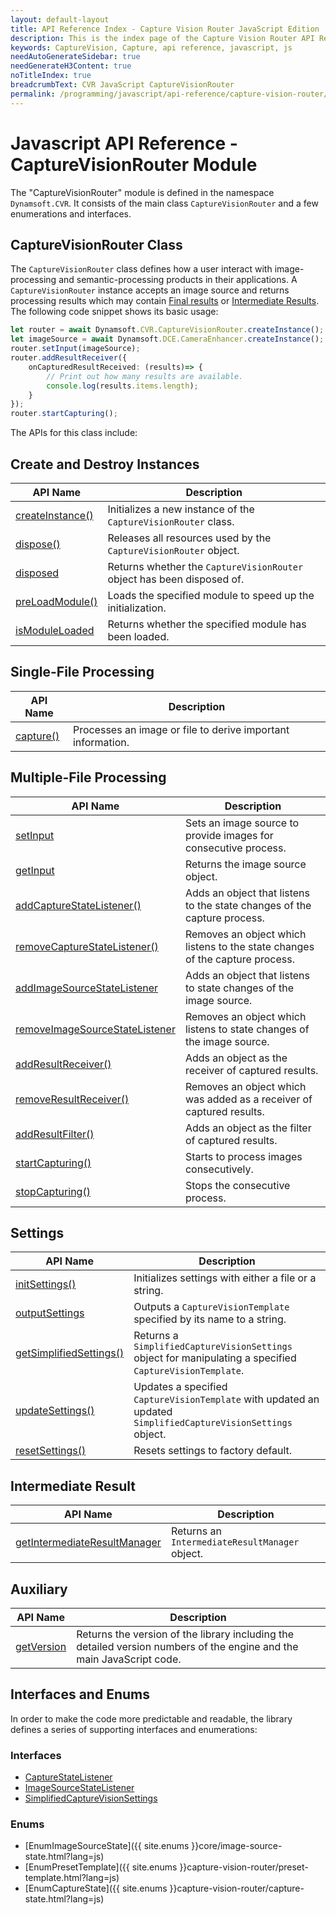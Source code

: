 ```yaml
---
layout: default-layout
title: API Reference Index - Capture Vision Router JavaScript Edition
description: This is the index page of the Capture Vision Router API Reference
keywords: CaptureVision, Capture, api reference, javascript, js
needAutoGenerateSidebar: true
needGenerateH3Content: true
noTitleIndex: true
breadcrumbText: CVR JavaScript CaptureVisionRouter
permalink: /programming/javascript/api-reference/capture-vision-router/capture-vision-router.html
---
```


# Javascript API Reference - CaptureVisionRouter Module

The "CaptureVisionRouter" module is defined in the namespace `Dynamsoft.CVR`. It consists of the main class `CaptureVisionRouter` and a few enumerations and interfaces.

## CaptureVisionRouter Class

The `CaptureVisionRouter` class defines how a user interact with image-processing and semantic-processing products in their applications. A `CaptureVisionRouter` instance accepts an image source and returns processing results which may contain [Final results]({{site.architecture}}output.html#final-results?lang=js) or [Intermediate Results]({{site.architecture}}output.html#intermediate-results?lang=js). The following code snippet shows its basic usage:

```ts
let router = await Dynamsoft.CVR.CaptureVisionRouter.createInstance();
let imageSource = await Dynamsoft.DCE.CameraEnhancer.createInstance();
router.setInput(imageSource);
router.addResultReceiver({
    onCapturedResultReceived: (results)=> {
        // Print out how many results are available.
        console.log(results.items.length);
    }
});
router.startCapturing();
```

The APIs for this class include:

## Create and Destroy Instances

| API Name                                          | Description                                                            |
| ------------------------------------------------- | ---------------------------------------------------------------------- |
| [createInstance()](./instantiate.md#createinstance) | Initializes a new instance of the `CaptureVisionRouter` class.         |
| [dispose()](./instantiate.md#dispose)               | Releases all resources used by the `CaptureVisionRouter` object.       |
| [disposed](./instantiate.md#disposed)               | Returns whether the `CaptureVisionRouter` object has been disposed of. |
| [preLoadModule()](./instantiate.md#preloadmodule)   | Loads the specified module to speed up the initialization.             |
| [isModuleLoaded](./instantiate.md#ismoduleloaded)   | Returns whether the specified module has been loaded.                  |

## Single-File Processing

| API Name                                       | Description                                                 |
| ---------------------------------------------- | ----------------------------------------------------------- |
| [capture()](./single-file-processing.md#capture) | Processes an image or file to derive important information. |

## Multiple-File Processing

| API Name                                                                                     | Description                                                                  |
| -------------------------------------------------------------------------------------------- | ---------------------------------------------------------------------------- |
| [setInput](./multiple-file-processing.md#setinput)                                             | Sets an image source to provide images for consecutive process.              |
| [getInput](./multiple-file-processing.md#getinput)                                             | Returns the image source object.                                             |
| [addCaptureStateListener()](./multiple-file-processing.md#addcapturestatelistener)             | Adds an object that listens to the state changes of the capture process.     |
| [removeCaptureStateListener()](./multiple-file-processing.md#removecapturestatelistener)       | Removes an object which listens to the state changes of the capture process. |
| [addImageSourceStateListener](./multiple-file-processing.md#addimagesourcestatelistener)       | Adds an object that listens to state changes of the image source.            |
| [removeImageSourceStateListener](./multiple-file-processing.md#removeimagesourcestatelistener) | Removes an object which listens to state changes of the image source.        |
| [addResultReceiver()](./multiple-file-processing.md#addresultreceiver)                         | Adds an object as the receiver of captured results.                          |
| [removeResultReceiver()](./multiple-file-processing.md#removeresultreceiver)                   | Removes an object which was added as a receiver of captured results.         |
| [addResultFilter()](./multiple-file-processing.md#addresultfilter)                             | Adds an object as the filter of captured results.                            |
| [startCapturing()](./multiple-file-processing.md#startcapturing)                               | Starts to process images consecutively.                                      |
| [stopCapturing()](./multiple-file-processing.md#stopcapturing)                                 | Stops the consecutive process.                                               |


## Settings

| API Name                                                     | Description                                                                                                   |
| ------------------------------------------------------------ | ------------------------------------------------------------------------------------------------------------- |
| [initSettings()](./settings.md#initsettings)                   | Initializes settings with either a file or a string.                                                          |
| [outputSettings](./settings.md#outputsettings)                 | Outputs a `CaptureVisionTemplate` specified by its name to a string.                                          |
| [getSimplifiedSettings()](./settings.md#getsimplifiedsettings) | Returns a `SimplifiedCaptureVisionSettings` object for manipulating a specified `CaptureVisionTemplate`.      |
| [updateSettings()](./settings.md#updatesettings)               | Updates a specified `CaptureVisionTemplate` with updated an updated `SimplifiedCaptureVisionSettings` object. |
| [resetSettings()](./settings.md#resetsettings)                 | Resets settings to factory default.                                                                           |

## Intermediate Result

| API Name                                                                            | Description                                    |
| ----------------------------------------------------------------------------------- | ---------------------------------------------- |
| [getIntermediateResultManager](./intermediate-result.md#getintermediateresultmanager) | Returns an `IntermediateResultManager` object. |

## Auxiliary

| API Name                                      | Description |
| --------------------------------------------- | ----------- |
| [getVersion](./auxiliary-methods.md#getversion) | Returns the version of the library including the detailed version numbers of the engine and the main JavaScript code. |

## Interfaces and Enums

In order to make the code more predictable and readable, the library defines a series of supporting interfaces and enumerations:

### Interfaces

* [CaptureStateListener](./interfaces/capture-state-listener.md)
* [ImageSourceStateListener](./interfaces/image-source-state-listener.md)
* [SimplifiedCaptureVisionSettings](./interfaces/simplified-capture-vision-settings.md)

### Enums

* [EnumImageSourceState]({{ site.enums }}core/image-source-state.html?lang=js)
* [EnumPresetTemplate]({{ site.enums }}capture-vision-router/preset-template.html?lang=js)
* [EnumCaptureState]({{ site.enums }}capture-vision-router/capture-state.html?lang=js)